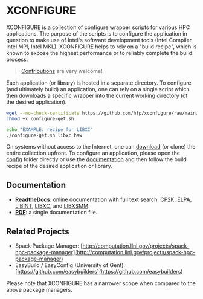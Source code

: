 # XCONFIGURE

XCONFIGURE is a collection of configure wrapper scripts for various HPC applications. The purpose of the scripts is to configure the application in question to make use of Intel's software development tools (Intel Compiler, Intel MPI, Intel MKL). XCONFIGURE helps to rely on a "build recipe", which is known to expose the highest performance or to reliably complete the build process.

> [Contributions](CONTRIBUTING.md#contributing) are very welcome!

Each application (or library) is hosted in a separate directory. To configure (and ultimately build) an application, one can rely on a single script which then downloads a specific wrapper into the current working directory (of the desired application).

```bash
wget --no-check-certificate https://github.com/hfp/xconfigure/raw/main/configure-get.sh
chmod +x configure-get.sh

echo "EXAMPLE: recipe for LIBXC"
./configure-get.sh libxc hsw
```

On systems without access to the Internet, one can [download](https://github.com/hfp/xconfigure/archive/master.zip) (or clone) the entire collection upfront. To configure an application, please open the [config](https://github.com/hfp/xconfigure/tree/master/config) folder directly or use the [documentation](https://xconfigure.readthedocs.io/) and then follow the build recipe of the desired application or library.

## Documentation

* [**ReadtheDocs**](https://xconfigure.readthedocs.io/): online documentation with full text search: [CP2K](https://github.com/hfp/xconfigure/tree/master/config/cp2k), [ELPA](https://github.com/hfp/xconfigure/tree/master/config/elpa), [LIBINT](https://github.com/hfp/xconfigure/tree/master/config/libint), [LIBXC](https://github.com/hfp/xconfigure/tree/master/config/libxc), and [LIBXSMM](https://github.com/hfp/xconfigure/tree/master/config/libxsmm).
* [**PDF**](https://github.com/hfp/xconfigure/raw/main/xconfigure.pdf): a single documentation file.

## Related Projects

* Spack Package Manager: [http://computation.llnl.gov/projects/spack-hpc-package-manager](http://computation.llnl.gov/projects/spack-hpc-package-manager)
* EasyBuild / EasyConfig (University of Gent): [https://github.com/easybuilders](https://github.com/easybuilders)

Please note that XCONFIGURE has a narrower scope when compared to the above package managers.
